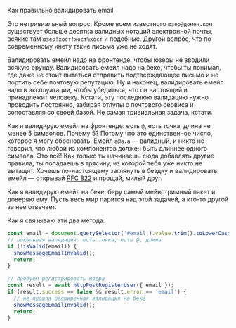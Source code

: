 Как правильно валидировать email

Это нетривиальный вопрос. Кроме всем известного `юзер@домен.ком` существует больше десятка валидных нотаций электронной почты, всякие там `юзер!хост!хост%хост` и подобные. Другой вопрос, что по современному инету такие письма уже не ходят.

Валидировать емейл надо на фронтенде, чтобы юзеры не вводили всякую ерунду. Валидировать емейл надо на беке, чтобы ты понимал, где даже не стоит пытаться отправить подтверждающее письмо и не портить себе почтовую репутацию. Ну и наконец, валидировать емейл надо в эксплуатации, чтобы убедиться, что он настоящий и принадлежит человеку. Кстати, эту последнюю валидацию нужно проводить постоянно, забирая отлупы с почтового сервиса и сопоставляя со своей базой. Не самая тривиальная задача, кстати.

Как я валидирую емейл на фронтенде: есть `@`, есть точка, длина не менее 5 символов. Почему 5? Потому что это единственное число, которое я могу обосновать. Емейл `a@a.a` — валидный, и никто не говорил, что любой из компонентов должен быть длиннее одного символа. Это всё! Как только ты начинаешь сюда добавлять другие правила, ты попадаешь в трясину, из которой тебя уже никто не вытащит. Хочешь по-настоящему заглянуть в бездну и валидировать емейл — открывай <a href="https://tools.ietf.org/html/rfc822">RFC 822</a> и прощай, милый друг.

Как я валидирую емейл на беке: беру самый мейнстримный пакет и доверяю ему. Пусть весь мир парится над этой задачей, а кто-то другой за нее отвечает.

Как я связываю эти два метода:

```javascript
const email = document.querySelector('#email').value.trim().toLowerCase();
// локальная валидация: есть точка, есть @, длина
if (!isValid(email)) {
  showMessageEmailInvalid();
  return;
}

// пробуем регистрировать юзера
const result = await httpPostRegisterUser({ email });
if (result.success == false && result.error == 'email') {
  // не прошла расширенная валидация на беке
  showMessageEmailInvalid();
  return;
}
```
